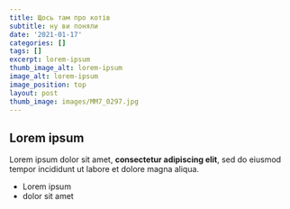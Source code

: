 ```yaml
---
title: Щось там про котів
subtitle: ну ви поняли
date: '2021-01-17'
categories: []
tags: []
excerpt: lorem-ipsum
thumb_image_alt: lorem-ipsum
image_alt: lorem-ipsum
image_position: top
layout: post
thumb_image: images/MM7_0297.jpg
---
```

## Lorem ipsum

Lorem ipsum dolor sit amet, **consectetur adipiscing elit**, sed do eiusmod tempor incididunt ut labore et dolore magna aliqua.

- Lorem ipsum
- dolor sit amet